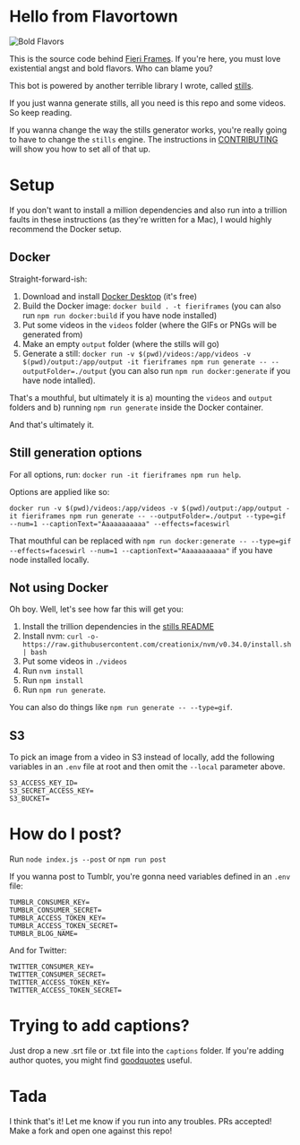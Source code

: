 # Hello from Flavortown

![Bold Flavors](https://images.firstwefeast.com/complex/images/c_limit,f_auto,fl_lossy,q_auto,w_1100/hhrnx2avnk3qmerpns78/guy-fieri)

This is the source code behind [Fieri Frames](http://fieriframes.tumblr.com). If you're here, you must love existential angst and bold flavors. Who can blame you?

This bot is powered by another terrible library I wrote, called [stills](https://github.com/shahkashani/stills).

If you just wanna generate stills, all you need is this repo and some videos. So keep reading.

If you wanna change the way the stills generator works, you're really going to have to change the `stills` engine. The instructions in [CONTRIBUTING](./CONTRIBUTING.md) will show you how to set all of that up.

# Setup

If you don't want to install a million dependencies and also run into a trillion faults in these instructions (as they're written for a Mac), I would highly recommend the Docker setup.

## Docker

Straight-forward-ish:

1. Download and install [Docker Desktop](https://www.docker.com/get-started) (it's free)
1. Build the Docker image: `docker build . -t fieriframes` (you can also run `npm run docker:build` if you have node installed)
1. Put some videos in the `videos` folder (where the GIFs or PNGs will be generated from)
1. Make an empty `output` folder (where the stills will go)
1. Generate a still: `docker run -v $(pwd)/videos:/app/videos -v $(pwd)/output:/app/output -it fieriframes npm run generate -- --outputFolder=./output` (you can also run `npm run docker:generate` if you have node intalled).

That's a mouthful, but ultimately it is a) mounting the `videos` and `output` folders and b) running `npm run generate` inside the Docker container.

And that's ultimately it. 

## Still generation options

For all options, run: `docker run -it fieriframes npm run help`. 

Options are applied like so:

`docker run -v $(pwd)/videos:/app/videos -v $(pwd)/output:/app/output -it fieriframes npm run generate -- --outputFolder=./output --type=gif --num=1 --captionText="Aaaaaaaaaaa" --effects=faceswirl`

That mouthful can be replaced with `npm run docker:generate -- --type=gif --effects=faceswirl --num=1 --captionText="Aaaaaaaaaaa"` if you have node installed locally.

## Not using Docker

Oh boy. Well, let's see how far this will get you:

1. Install the trillion dependencies in the [stills README](https://github.com/shahkashani/stills)
1. Install nvm: `curl -o- https://raw.githubusercontent.com/creationix/nvm/v0.34.0/install.sh | bash`
1. Put some videos in `./videos`
1. Run `nvm install`
1. Run `npm install`
1. Run `npm run generate`.

You can also do things like `npm run generate -- --type=gif`.

## S3

To pick an image from a video in S3 instead of locally, add the following variables in an `.env` file at root and then omit the `--local` parameter above.

```
S3_ACCESS_KEY_ID=
S3_SECRET_ACCESS_KEY=
S3_BUCKET=
```

# How do I post?

Run `node index.js --post` or `npm run post`

If you wanna post to Tumblr, you're gonna need variables defined in an `.env` file:

```
TUMBLR_CONSUMER_KEY=
TUMBLR_CONSUMER_SECRET=
TUMBLR_ACCESS_TOKEN_KEY=
TUMBLR_ACCESS_TOKEN_SECRET=
TUMBLR_BLOG_NAME=
```

And for Twitter:

```
TWITTER_CONSUMER_KEY=
TWITTER_CONSUMER_SECRET=
TWITTER_ACCESS_TOKEN_KEY=
TWITTER_ACCESS_TOKEN_SECRET=
```

# Trying to add captions?

Just drop a new .srt file or .txt file into the `captions` folder. If you're adding author quotes, you might find [goodquotes](https://github.com/shahkashani/goodquotes) useful.

# Tada

I think that's it! Let me know if you run into any troubles. PRs accepted! Make a fork and open one against this repo!
